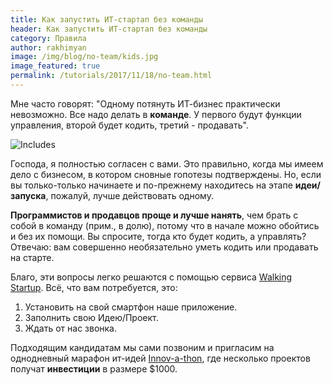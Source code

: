 ```yaml
---
title: Как запустить ИТ-стартап без команды 
header: Как запустить ИТ-стартап без команды 
category: Правила
author: rakhimyan
image: /img/blog/no-team/kids.jpg
image_featured: true
permalink: /tutorials/2017/11/18/no-team.html
---
```

Мне часто говорят: "Одному потянуть ИТ-бизнес практически невозможно. Все надо делать в __команде__. У первого будут функции управления, второй будет кодить, третий - продавать". 

![Includes](/img/blog/no-team/kids.jpg)

Господа, я полностью согласен с вами. Это правильно, когда мы имеем дело с бизнесом, в котором сновные гопотезы подтверждены. Но, если вы только-только начинаете и по-прежнему находитесь на этапе __идеи/запуска__, пожалуй, лучше действовать одному. 

__Программистов и продавцов проще и лучше нанять__, чем брать с собой в команду (прим., в долю), потому что в начале можно обойтись и без их помощи. Вы спросите, тогда кто будет кодить, а управлять? Отвечаю: вам совершенно необязательно уметь кодить или продавать на старте. 

Благо, эти вопросы легко решаются с помощью сервиса [Walking Startup](https://walkingstartup.ru). Всё, что вам потребуется, это:
1) Установить на свой смартфон наше приложение. 
2) Заполнить свою Идею/Проект. 
3) Ждать от нас звонка. 

Подходящим кандидатам мы сами позвоним и пригласим на однодневный марафон ит-идей [Innov-a-thon](https://innovathon.walkingstartup.ru), где несколько проектов получат __инвестиции__ в размере $1000. 
